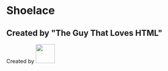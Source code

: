 # Shoelace
## Created by "The Guy That Loves HTML"
<p>Created by <a href="https://theguythatloveshtml.github.io"><img height="50" src="https://theguythatloveshtml.github.io/Logo.jpg"></a>
